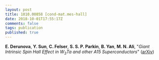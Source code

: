 ```yaml
---
layout: post
title: 1810.00858 [cond-mat.mes-hall]
date: 2018-10-01T17:55:17Z
comments: false
tags: publication
published: true
---
```


<b>E. Derunova</b>, <b>Y. Sun</b>, <b>C. Felser</b>, <b>S. S. P. Parkin</b>, <b>B. Yan</b>, <b>M. N. Ali</b>, "<i>Giant Intrinsic Spin Hall Effect in W$_3$Ta and other A15  Superconductors</i>" ([arXiv](http://arxiv.org/abs/1810.00858v1))
